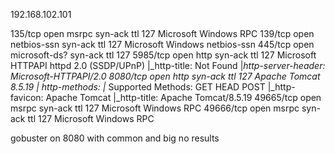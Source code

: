 192.168.102.101

135/tcp   open  msrpc         syn-ack ttl 127 Microsoft Windows RPC
139/tcp   open  netbios-ssn   syn-ack ttl 127 Microsoft Windows netbios-ssn
445/tcp   open  microsoft-ds? syn-ack ttl 127
5985/tcp  open  http          syn-ack ttl 127 Microsoft HTTPAPI httpd 2.0 (SSDP/UPnP)
|_http-title: Not Found
|_http-server-header: Microsoft-HTTPAPI/2.0
8080/tcp  open  http          syn-ack ttl 127 Apache Tomcat 8.5.19
| http-methods: 
|_  Supported Methods: GET HEAD POST
|_http-favicon: Apache Tomcat
|_http-title: Apache Tomcat/8.5.19
49665/tcp open  msrpc         syn-ack ttl 127 Microsoft Windows RPC
49666/tcp open  msrpc         syn-ack ttl 127 Microsoft Windows RPC

gobuster on 8080 with common and big no results
